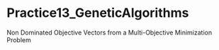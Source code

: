 # Practice13_GeneticAlgorithms
Non Dominated Objective Vectors from a Multi-Objective Minimization Problem
